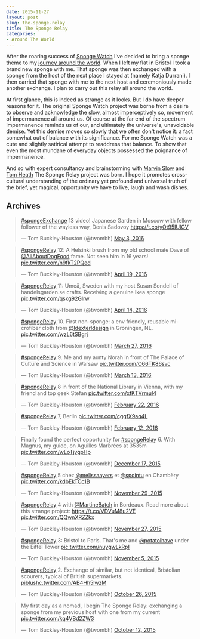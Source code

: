 ```yaml
---
date: 2015-11-27
layout: post
slug: the-sponge-relay
title: The Sponge Relay
categories:
- Around The World
---
```


After the roaring success of [Sponge Watch](http://spongewatch.tumblr.com/) I've decided to bring a sponge theme to
my [journey around the world](/around-the-world). When I left my flat in Bristol I took a brand new sponge with me. That sponge was then exchanged
with a sponge from the host of the next place I stayed at (namely Katja Durrani). I then carried that sponge with me
to the next host and ceremoniously made another exchange. I plan to carry out this relay all around the world.

At first glance, this is indeed as strange as it looks. But I do have deeper reasons for it. The original Sponge Watch project
was borne from a desire to observe and acknowledge the slow, almost imperceptively so, movement of impermanence all
around us. Of course at the far end of the spectrum impermanence reminds us of our, and ultimately the universe's,
unavoidable demise. Yet this demise moves so slowly that we often don't notice it: a fact somewhat out of balance with its
significance. For me Sponge Watch was a cute and slightly satirical attempt to readdress that balance. To show that even
the most mundane of everyday objects possessed the poignance of impermanence.

And so with expert consultancy and brainstorming with [Marvin Slow](https://twitter.com/slowmanslow) and
[Tom Heath](https://twitter.com/tommyh) The Sponge Relay project was born. I hope it promotes cross-cultural understanding
of the ordinary yet profound and universal truth of the brief, yet magical, opportunity we have to live, laugh and wash dishes.

## Archives


<blockquote class="twitter-tweet" data-lang="en"><p lang="en" dir="ltr"><a href="https://twitter.com/hashtag/spongeExchange?src=hash">#spongeExchange</a> 13 video! Japanese Garden in Moscow with fellow follower of the wayless way, Denis Sadovoy <a href="https://t.co/yOt95IUIGV">https://t.co/yOt95IUIGV</a></p>&mdash; Tom Buckley-Houston (@twombh) <a href="https://twitter.com/twombh/status/727582707878903808">May 3, 2016</a></blockquote>

<blockquote class="twitter-tweet" data-lang="en"><p lang="en" dir="ltr"><a href="https://twitter.com/hashtag/spongeRelay?src=hash">#spongeRelay</a> 12: A Helsinki brush from my old school mate Dave of <a href="https://twitter.com/AllAboutDogFood">@AllAboutDogFood</a> fame. Not seen him in 16 years! <a href="https://t.co/n9fkT2PQed">pic.twitter.com/n9fkT2PQed</a></p>&mdash; Tom Buckley-Houston (@twombh) <a href="https://twitter.com/twombh/status/722516310517751808">April 19, 2016</a></blockquote>

<blockquote class="twitter-tweet" data-lang="en"><p lang="sv" dir="ltr"><a href="https://twitter.com/hashtag/spongeRelay?src=hash">#spongeRelay</a> 11: Umeå, Sweden with my host Susan Sondell of handelsgarden.se crafts. Receiving a genuine Ikea sponge <a href="https://t.co/qsxg92Glrw">pic.twitter.com/qsxg92Glrw</a></p>&mdash; Tom Buckley-Houston (@twombh) <a href="https://twitter.com/twombh/status/720707965288849408">April 14, 2016</a></blockquote>

<blockquote class="twitter-tweet" data-lang="en"><p lang="en" dir="ltr"><a href="https://twitter.com/hashtag/spongeRelay?src=hash">#spongeRelay</a> 10. First non-sponge: a env friendly, reusable microfiber cloth from <a href="https://twitter.com/ldexterldesign">@ldexterldesign</a> in Groningen, NL. <a href="https://t.co/wzL6tSBgrj">pic.twitter.com/wzL6tSBgrj</a></p>&mdash; Tom Buckley-Houston (@twombh) <a href="https://twitter.com/twombh/status/714129851423334400">March 27, 2016</a></blockquote>

<blockquote class="twitter-tweet" data-lang="en"><p lang="en" dir="ltr"><a href="https://twitter.com/hashtag/spongeRelay?src=hash">#spongeRelay</a> 9. Me and my aunty Norah in front of The Palace of Culture and Science in Warsaw <a href="https://t.co/O66TK86svc">pic.twitter.com/O66TK86svc</a></p>&mdash; Tom Buckley-Houston (@twombh) <a href="https://twitter.com/twombh/status/708983977818918912">March 13, 2016</a></blockquote>

<blockquote class="twitter-tweet" data-lang="en"><p lang="en" dir="ltr"><a href="https://twitter.com/hashtag/spongeRelay?src=hash">#spongeRelay</a> 8 in front of the National Library in Vienna, with my friend and top geek Stefan <a href="https://t.co/xtKTVrmuI4">pic.twitter.com/xtKTVrmuI4</a></p>&mdash; Tom Buckley-Houston (@twombh) <a href="https://twitter.com/twombh/status/701877033509527552">February 22, 2016</a></blockquote>

<blockquote class="twitter-tweet" data-lang="en"><p lang="in" dir="ltr"><a href="https://twitter.com/hashtag/spongeRelay?src=hash">#spongeRelay</a> 7, Berlin <a href="https://t.co/cggfX9aq4L">pic.twitter.com/cggfX9aq4L</a></p>&mdash; Tom Buckley-Houston (@twombh) <a href="https://twitter.com/twombh/status/698144240296185857">February 12, 2016</a></blockquote>

<blockquote class="twitter-tweet" lang="en"><p lang="en" dir="ltr">Finally found the perfect opportunity for <a href="https://twitter.com/hashtag/spongeRelay?src=hash">#spongeRelay</a> 6. With Magnus, my guide, on Aguilles Marbrées at 3535m <a href="https://t.co/wEoTjvgpHp">pic.twitter.com/wEoTjvgpHp</a></p>&mdash; Tom Buckley-Houston (@twombh) <a href="https://twitter.com/twombh/status/677535274000326656">December 17, 2015</a></blockquote>

<blockquote class="twitter-tweet" lang="en"><p lang="fr" dir="ltr"><a href="https://twitter.com/hashtag/spongeRelay?src=hash">#spongeRelay</a> 5 chez <a href="https://twitter.com/MelissaAyers">@melissaayers</a> et <a href="https://twitter.com/spointu">@spointu</a> en Chambèry <a href="https://t.co/kdbEkTCc1B">pic.twitter.com/kdbEkTCc1B</a></p>&mdash; Tom Buckley-Houston (@twombh) <a href="https://twitter.com/twombh/status/670932745548361729">November 29, 2015</a></blockquote>

<blockquote class="twitter-tweet" data-partner="tweetdeck"><p lang="en" dir="ltr"><a href="https://twitter.com/hashtag/spongeRelay?src=hash">#spongeRelay</a> 4 with <a href="https://twitter.com/MartineBatch">@MartineBatch</a> in Bordeaux. Read more about this strange project: <a href="https://t.co/VDVuM8u2VE">https://t.co/VDVuM8u2VE</a> <a href="https://t.co/QQwnXRZZkx">pic.twitter.com/QQwnXRZZkx</a></p>&mdash; Tom Buckley-Houston (@twombh) <a href="https://twitter.com/twombh/status/670327657784066048">November 27, 2015</a></blockquote>

<blockquote class="twitter-tweet" lang="en"><p lang="en" dir="ltr"><a href="https://twitter.com/hashtag/spongeRelay?src=hash">#spongeRelay</a> 3: Bristol to Paris. That&#39;s me and <a href="https://twitter.com/potatoihave">@potatoihave</a> under the Eiffel Tower <a href="https://t.co/nuygwLkRpI">pic.twitter.com/nuygwLkRpI</a></p>&mdash; Tom Buckley-Houston (@twombh) <a href="https://twitter.com/twombh/status/662311914844893184">November 5, 2015</a></blockquote>

<blockquote class="twitter-tweet" lang="en"><p lang="en" dir="ltr"><a href="https://twitter.com/hashtag/spongeRelay?src=hash">#spongeRelay</a> 2. Exchange of similar, but not identical, Bristolian scourers, typical of British supermarkets. <a href="https://t.co/AB4Hh5lwzM">piblushc.twitter.com/AB4Hh5lwzM</a></p>&mdash; Tom Buckley-Houston (@twombh) <a href="https://twitter.com/twombh/status/658770850808791040">October 26, 2015</a></blockquote>

<blockquote class="twitter-tweet" lang="en"><p lang="en" dir="ltr">My first day as a nomad, I begin The Sponge Relay: exchanging a sponge from my previous host with one from my current <a href="http://t.co/kq4VBd2ZW3">pic.twitter.com/kq4VBd2ZW3</a></p>&mdash; Tom Buckley-Houston (@twombh) <a href="https://twitter.com/twombh/status/653651874420256768">October 12, 2015</a></blockquote>
